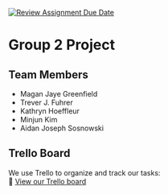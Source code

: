 [![Review Assignment Due Date](https://classroom.github.com/assets/deadline-readme-button-22041afd0340ce965d47ae6ef1cefeee28c7c493a6346c4f15d667ab976d596c.svg)](https://classroom.github.com/a/ZzQFUYRV)

# Group 2 Project

## Team Members
- Magan Jaye Greenfield
- Trever J. Fuhrer  
- Kathryn Hoeffleur  
- Minjun Kim  
- Aidan Joseph Sosnowski  

## Trello Board
We use Trello to organize and track our tasks:  
🔗 [View our Trello board](https://trello.com/invite/b/67fd3d6200421586b3a9b52c/ATTIcdd4a4edebb21643858b5ee3a0b31117F94375CE/group2-project)
